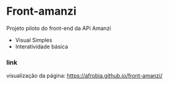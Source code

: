 # Front-amanzi

Projeto piloto do front-end da APi Amanzi

* Visual Simples
* Interatividade básica

### link
visualização da página: https://afrobia.github.io/front-amanzi/
